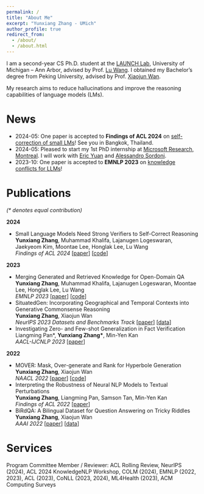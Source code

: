 ```yaml
---
permalink: /
title: "About Me"
excerpt: "Yunxiang Zhang - UMich"
author_profile: true
redirect_from: 
  - /about/
  - /about.html
---
```


I am a second-year CS Ph.D. student at the [LAUNCH Lab](https://launch.eecs.umich.edu/), University of Michigan – Ann Arbor, advised by Prof. [Lu Wang](https://web.eecs.umich.edu/~wangluxy/index.html). I obtained my Bachelor’s degree from Peking University, advised by Prof. [Xiaojun Wan](https://wanxiaojun.github.io/).

My research aims to reduce hallucinations and improve the reasoning capabilities of language models (LMs).

# News
* 2024-05: One paper is accepted to **Findings of ACL 2024** on [self-correction of small LMs](https://arxiv.org/pdf/2404.17140)! See you in Bangkok, Thailand.
* 2024-05: Pleased to start my 1st PhD internship at [Microsoft Research, Montreal](https://www.microsoft.com/en-us/research/lab/microsoft-research-montreal/). I will work with [Eric Yuan](https://www.microsoft.com/en-us/research/people/eryua/) and [Alessandro Sordoni](https://www.microsoft.com/en-us/research/people/alsordon/).
* 2023-10: One paper is accepted to **EMNLP 2023** on [knowledge conflicts for LLMs](https://arxiv.org/pdf/2310.14393.pdf)!


# Publications  
*(\* denotes equal contribution)*

**2024**
* Small Language Models Need Strong Verifiers to Self-Correct Reasoning 
  **Yunxiang Zhang**, Muhammad Khalifa, Lajanugen Logeswaran, Jaekyeom Kim, Moontae Lee, Honglak Lee, Lu Wang  
  *Findings of ACL 2024* [[paper](https://arxiv.org/abs/2404.17140)] [[code](https://github.com/yunx-z/SCORE)]

**2023**
* Merging Generated and Retrieved Knowledge for Open-Domain QA  
  **Yunxiang Zhang**, Muhammad Khalifa, Lajanugen Logeswaran, Moontae Lee, Honglak Lee, Lu Wang  
  *EMNLP 2023* [[paper](https://arxiv.org/abs/2310.14393)] [[code](https://github.com/yunx-z/COMBO)]
* SituatedGen: Incorporating Geographical and Temporal Contexts into Generative Commonsense Reasoning  
  **Yunxiang Zhang**, Xiaojun Wan  
  *NeurIPS 2023 Datasets and Benchmarks Track* [[paper](https://arxiv.org/abs/2306.12552)] [[data](https://github.com/yunx-z/situated_gen)]
* Investigating Zero- and Few-shot Generalization in Fact Verification  
  Liangming Pan\*, **Yunxiang Zhang\***, Min-Yen Kan  
  *AACL-IJCNLP 2023* [[paper](https://arxiv.org/abs/2309.09444)]

**2022**  
* MOVER: Mask, Over-generate and Rank for Hyperbole Generation  
  **Yunxiang Zhang**, Xiaojun Wan  
  *NAACL 2022* [[paper](https://arxiv.org/abs/2109.07726)] [[code](https://github.com/yunx-z/MOVER)]
* Interpreting the Robustness of Neural NLP Models to Textual Perturbations  
  **Yunxiang Zhang**, Liangming Pan, Samson Tan, Min-Yen Kan  
  *Findings of ACL 2022* [[paper](https://arxiv.org/abs/2110.07159)]  
* BiRdQA: A Bilingual Dataset for Question Answering on Tricky Riddles  
  **Yunxiang Zhang**, Xiaojun Wan  
  *AAAI 2022* [[paper](https://arxiv.org/abs/2109.11087)] [[data](https://forms.gle/NvT7DfWhAPhvoFvH7)] 

# Services
Program Committee Member / Reviewer: ACL Rolling Review, NeurIPS (2024), ACL 2024 KnowledgeNLP Workshop, COLM (2024), EMNLP (2022, 2023), ACL (2023), CoNLL (2023, 2024), ML4Health (2023), ACM Computing Surveys
